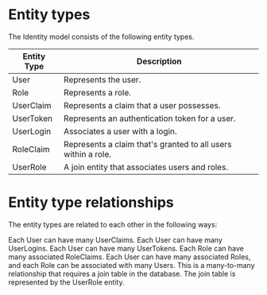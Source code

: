 ﻿# Entity types
The Identity model consists of the following entity types.

| Entity Type | Description                                             |
|-------------|---------------------------------------------------------|
| User        | Represents the user.                                    |
| Role        | Represents a role.                                      |
| UserClaim   | Represents a claim that a user possesses.               |
| UserToken   | Represents an authentication token for a user.          |
| UserLogin   | Associates a user with a login.                         |
| RoleClaim   | Represents a claim that's granted to all users within a role. |
| UserRole    | A join entity that associates users and roles.          |

# Entity type relationships
The entity types are related to each other in the following ways:

Each User can have many UserClaims.
Each User can have many UserLogins.
Each User can have many UserTokens.
Each Role can have many associated RoleClaims.
Each User can have many associated Roles, and each Role can be associated with many Users. 
This is a many-to-many relationship that requires a join table in the database. 
The join table is represented by the UserRole entity.